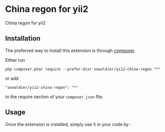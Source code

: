 China regon for yii2
====================
China regon for yii2

Installation
------------

The preferred way to install this extension is through [composer](http://getcomposer.org/download/).

Either run

```
php composer.phar require --prefer-dist soooldier/yii2-china-regon "*"
```

or add

```
"soooldier/yii2-china-regon": "*"
```

to the require section of your `composer.json` file.


Usage
-----

Once the extension is installed, simply use it in your code by  :